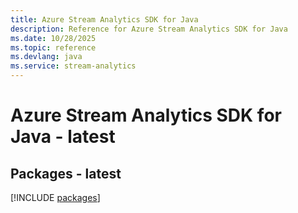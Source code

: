 ```yaml
---
title: Azure Stream Analytics SDK for Java
description: Reference for Azure Stream Analytics SDK for Java
ms.date: 10/28/2025
ms.topic: reference
ms.devlang: java
ms.service: stream-analytics
---
```

# Azure Stream Analytics SDK for Java - latest
## Packages - latest
[!INCLUDE [packages](stream-analytics-index.md)]